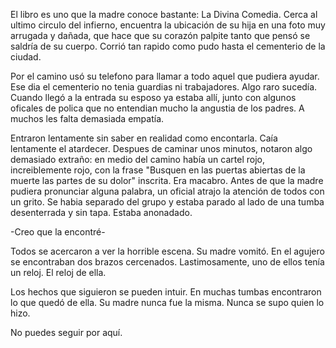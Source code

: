El libro es uno que la madre conoce bastante: La Divina Comedia. Cerca al ultimo circulo del infierno, encuentra la ubicación de su hija en una foto muy arrugada y dañada, que hace que su corazón palpite tanto que pensó se saldría de su cuerpo. Corrió tan rapido como pudo hasta el cementerio de la ciudad. 

Por el camino usó su telefono para llamar a todo aquel que pudiera ayudar. Ese dia el cementerio no tenia guardias ni trabajadores. Algo raro sucedía. Cuando llegó a la entrada su esposo ya estaba allí, junto con algunos oficales de polica que no entendian mucho la angustia de los padres. A muchos les falta demasiada empatía.

Entraron lentamente sin saber en realidad como encontarla. Caía lentamente el atardecer. Despues de caminar unos minutos, notaron algo demasiado extraño: en medio del camino había un cartel rojo, increiblemente rojo, con la frase "Busquen en las puertas abiertas de la muerte las partes de su dolor" inscrita. Era macabro. Antes de que la madre pudiera pronunciar alguna palabra, un oficial atrajo la atención de todos con un grito. Se habia separado del grupo y estaba parado al lado de una tumba desenterrada y sin tapa. Estaba anonadado. 

-Creo que la encontré-

Todos se acercaron a ver la horrible escena. Su madre vomitó. En el agujero se encontraban dos brazos cercenados. Lastimosamente, uno de ellos tenía un reloj. El reloj de ella.

Los hechos que siguieron se pueden intuir. En muchas tumbas encontraron lo que quedó de ella. Su madre nunca fue la misma. Nunca se supo quien lo hizo.

No puedes seguir por aquí.

